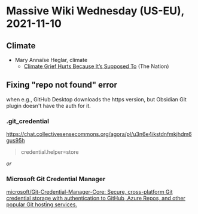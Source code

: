 # Massive Wiki Wednesday (US-EU), 2021-11-10

## Climate

- Mary Annaïse Heglar, climate
    - [Climate Grief Hurts Because It’s Supposed To](https://www.thenation.com/article/environment/climate-grief-hope/) (The Nation)

## Fixing "repo not found" error

when e.g., GitHub Desktop downloads the https version, but Obsidian Git plugin doesn't have the auth for it.

### .git_credential


https://chat.collectivesensecommons.org/agora/pl/u3n6e4ikstdnfmkjhdm6gus95h

> credential.helper=store

_or_

### Microsoft Git Credential Manager

[microsoft/Git\-Credential\-Manager\-Core: Secure, cross\-platform Git credential storage with authentication to GitHub, Azure Repos, and other popular Git hosting services\.](https://github.com/microsoft/Git-Credential-Manager-Core)